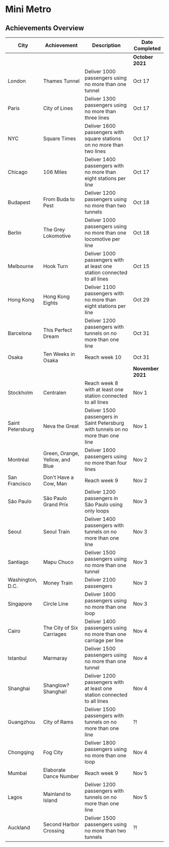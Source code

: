 # Mini Metro

## Achievements Overview

| City | Achievement | Description | Date Completed |
| ---- | ----------- | ----------- | ----------- |
|  |  |  | **October 2021** |
| London | Thames Tunnel | Deliver 1000 passengers using no more than one tunnel | Oct 17 |
| Paris | City of Lines | Deliver 1300 passengers using no more than three lines | Oct 17 |
| NYC | Square Times | Deliver 1600 passengers with square stations on no more than two lines | Oct 17 |
| Chicago | 106 Miles | Deliver 1400 passengers with no more than eight stations per line | Oct 17 |
| Budapest | From Buda to Pest | Deliver 1200 passengers using no more than two tunnels | Oct 18 |
| Berlin | The Grey Lokomotive | Deliver 1000 passengers using no more than one locomotive per line | Oct 18 |
| Melbourne | Hook Turn | Deliver 1000 passengers with at least one station connected to all lines | Oct 15 |
| Hong Kong | Hong Kong Eights | Deliver 1100 passengers with no more than eight stations per line | Oct 29 |
| Barcelona | This Perfect Dream | Deliver 1200 passengers with tunnels on no more than one line | Oct 31 |
| Osaka | Ten Weeks in Osaka | Reach week 10 | Oct 31 |
|  |  |  | **November 2021** |
| Stockholm | Centralen | Reach week 8 with at least one station connected to all lines | Nov 1 |
| Saint Petersburg | Neva the Great | Deliver 1500 passengers in Saint Petersburg with tunnels on no more than one line | Nov 1 |
| Montréal | Green, Orange, Yellow, and Blue | Deliver 1600 passengers using no more than four lines | Nov 2 |
| San Francisco | Don't Have a Cow, Man | Reach week 9 | Nov 2 |
| São Paulo | São Paulo Grand Prix | Deliver 1200 passengers in São Paulo using only loops | Nov 3 |
| Seoul | Seoul Train | Deliver 1400 passengers with tunnels on no more than one line | Nov 3 |
| Santiago | Mapu Chuco | Deliver 1500 passengers using no more than one tunnel | Nov 3 |
| Washington, D.C. | Money Train | Deliver 2100 passengers | Nov 3 |
| Singapore | Circle Line | Deliver 1600 passengers using no more than one loop | Nov 3 |
| Cairo | The City of Six Carriages | Deliver 1400 passengers using no more than one carriage per line | Nov 4 |
| Istanbul | Marmaray | Deliver 1500 passengers using no more than one tunnel | Nov 4 |
| Shanghai | Shanglow? Shanghai! | Deliver 1200 passengers with at least one station connected to all lines | Nov 4 |
| Guangzhou | City of Rams | Deliver 1500 passengers with tunnels on no more than one line | ?! |
| Chongqing | Fog City | Deliver 1800 passengers using no more than one loop | Nov 4 |
| Mumbai | Elaborate Dance Number | Reach week 9 | Nov 5 |
| Lagos | Mainland to Island | Deliver 1200 passengers with tunnels on no more than one line | Nov 5 |
| Auckland | Second Harbor Crossing | Deliver 1500 passengers using no more than two tunnels | ?! |